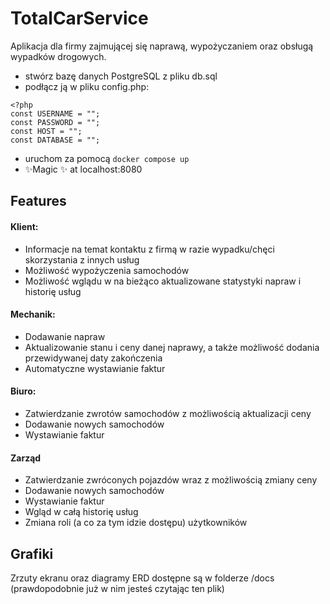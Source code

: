 # TotalCarService

Aplikacja dla firmy zajmującej się naprawą, wypożyczaniem oraz obsługą wypadków drogowych.

- stwórz bazę danych PostgreSQL z pliku db.sql
- podłącz ją w pliku config.php:
```
<?php
const USERNAME = "";
const PASSWORD = "";
const HOST = "";
const DATABASE = "";
```
- uruchom za pomocą `docker compose up`
- ✨Magic ✨ at localhost:8080

## Features

#### Klient:
- Informacje na temat kontaktu z firmą w razie wypadku/chęci skorzystania z innych usług
- Możliwość wypożyczenia samochodów
- Możliwość wglądu w na bieżąco aktualizowane statystyki napraw i historię usług
#### Mechanik:
- Dodawanie napraw
- Aktualizowanie stanu i ceny danej naprawy, a także możliwość dodania przewidywanej daty zakończenia
- Automatyczne wystawianie faktur
#### Biuro:
- Zatwierdzanie zwrotów samochodów z możliwością aktualizacji ceny
- Dodawanie nowych samochodów
- Wystawianie faktur
#### Zarząd
- Zatwierdzanie zwróconych pojazdów wraz z możliwością zmiany ceny
- Dodawanie nowych samochodów
- Wystawianie faktur
- Wgląd w całą historię usług
- Zmiana roli (a co za tym idzie dostępu) użytkowników

## Grafiki
Zrzuty ekranu oraz diagramy ERD dostępne są w folderze /docs (prawdopodobnie już w nim jesteś czytając ten plik)
